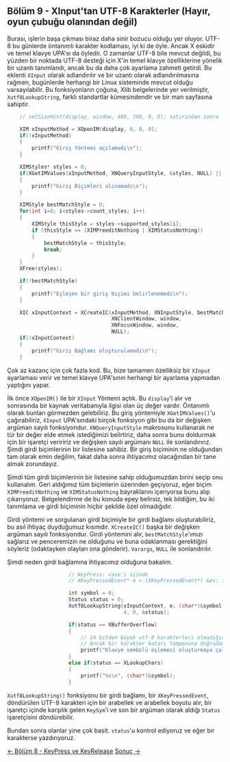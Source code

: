 ## Bölüm 9 - XInput'tan UTF-8 Karakterler (Hayır, oyun çubuğu olanından değil)

Burası, işlerin başa çıkması biraz daha sinir bozucu olduğu yer oluyor. UTF-8 bu günlerde öntanımlı karakter kodlaması, iyi ki de öyle. Ancak X eskidir ve temel klavye UPA'sı da öyledir. O zamanlar UTF-8 bile mevcut değildi, bu yüzden bir noktada UTF-8 desteği için X'in temel klavye özelliklerine yönelik bir uzantı tanımlandı, ancak bu da daha çok ayarlama zahmeti getirdi. Bu eklenti `XInput` olarak adlandırılır ve bir uzantı olarak adlandırılmasına rağmen, bugünlerde herhangi bir Linux sisteminde mevcut olduğu varsayılabilir. Bu fonksiyonların çoğuna, Xlib belgelerinde yer verilmiştir, `Xutf8LookupString`, farklı standartlar kümesindendir ve bir man sayfasına sahiptir.

```c
    // setSizeHint(display, window, 400, 300, 0, 0); satırından sonra

    XIM xInputMethod = XOpenIM(display, 0, 0, 0);
    if(!xInputMethod)
    {
        printf("Giriş Yöntemi açılamadı\n");
    }

    XIMStyles* styles = 0;
    if(XGetIMValues(xInputMethod, XNQueryInputStyle, &styles, NULL) || !styles)
    {
        printf("Giriş Biçimleri alınamadı\n");
    }

    XIMStyle bestMatchStyle = 0;
    for(int i=0; i<styles->count_styles; i++)
    {
        XIMStyle thisStyle = styles->supported_styles[i];
        if (thisStyle == (XIMPreeditNothing | XIMStatusNothing))
        {
            bestMatchStyle = thisStyle;
            break;
        }
    }
    XFree(styles);

    if(!bestMatchStyle)
    {
        printf("Eşleşen bir giriş biçimi belirlenemedi\n");
    }

    XIC xInputContext = XCreateIC(xInputMethod, XNInputStyle, bestMatchStyle,
                                  XNClientWindow, window,
                                  XNFocusWindow, window,
                                  NULL);
    if(!xInputContext)
    {
        printf("Giriş Bağlamı oluşturulamadı\n");
    }
```

Çok az kazanç için çok fazla kod. Bu, bize tamamen özelliksiz bir `XInput` ayarlaması verir ve temel klavye UPA'sının herhangi bir ayarlama yapmadan yaptığını yapar.

İlk önce `XOpenIM()` ile bir `XInput` Yöntemi açtık. Bu `display`'i alır ve sonrasında bir kaynak veritabanıyla ilgisi olan üç değer vardır. Öntanımlı olarak bunları görmezden gelebiliriz. Bu giriş yöntemiyle `XGetIMValues()`'u çağırabiliriz, `XInput` UPA'sındaki birçok fonksiyon gibi bu da bir değişken argüman sayılı fonksiyondur. `XNQueryInputStyle` makrosunu kullanarak ne tür bir değer elde etmek istediğimizi belirtiriz, daha sonra bunu doldurmak için bir işaretçi veriririz ve değişken sayılı argümanı `NULL` ile sonlandırırız. Şimdi girdi biçimlerinin bir listesine sahibiz. Bir giriş biçiminin ne olduğundan tam olarak emin değilim, fakat daha sonra ihtiyacımız olacağından bir tane almak zorundayız.

Şimdi tüm girdi biçimlerinin bir listesine sahip olduğumuzdan birini seçip onu kullanalım. Geri aldığımız tüm biçimlerin üzerinden geçiyoruz, eğer biçim `XIMPreeditNothing` ve `XIMStatusNothing` bayraklarını içeriyorsa bunu alıp çıkarıyoruz. Belgelendirme de bu konuda epey belirsiz, tek bildiğim, bu iki tanımlama ve girdi biçiminin hiçbir şekilde özel olmadığıdır.

Girdi yöntemi ve sorgulanan girdi biçimiyle bir girdi bağlamı oluşturabiliriz, bu asıl ihtiyaç duyduğumuz kısımdır. `XCreateIC()` başka bir değişken argüman sayılı fonksiyondur. Girdi yöntemini alır, `bestMatchStyle`'ımızı sağlarız ve penceremizin ne olduğunu ve buna odaklanması gerektiğini söyleriz (odaktayken olayları ona gönderir). `Varargs`, `NULL` ile sonlandırılır.

Şimdi neden girdi bağlamına ihtiyacımız olduğuna bakalım.

```c
                    // KeyPress: case'i içinde
                    // XKeyPressedEvent* e = (XKeyPressedEvent*) &ev; satırından sonra

                    int symbol = 0;
                    Status status = 0;
                    Xutf8LookupString(xInputContext, e, (char*)&symbol,
                                      4, 0, &status);

                    if(status == XBufferOverflow)
                    {
                        // 24 bitden büyük utf-8 karakterleri olmadığından olmamalı
                        // Ancak bir karakter katarı tamponuna doğrudan yazmak için kullanıldığında dikkat edilmesi gereken şeyler var
                        printf("Klavye sembolü eşlemesi oluşturmaya çalışırken arabellek taşması\n");
                    }
                    else if(status == XLookupChars)
                    {
                        printf("%s\n", (char*)&symbol);
                    }
```

`Xutf8LookupString()` fonksiyonu bir girdi bağlamı, bir `XKeyPressedEvent`, döndürülen UTF-8 karakteri için bir arabellek ve arabellek boyutu alır, bir işaretçi içinde karşılık gelen `KeySym`'i ve son bir argüman olarak aldığı `Status` işaretçisini döndürebilir.

Bundan sonra olanlar yine çok basit. `status`'u kontrol ediyoruz ve eğer bir karakterse yazdırıyoruz.

[<- Bölüm 8 - KeyPress ve KeyRelease](../keypress-ve-keyrelease/README.md) [Sonuç ->](../sonuc/README.md)
